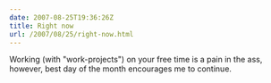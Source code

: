 ```yaml
---
date: 2007-08-25T19:36:26Z
title: Right now
url: /2007/08/25/right-now.html
---
```


<p>Working (with "work-projects") on your free time is a pain in the ass, however, best day of the month encourages me to continue.</p>

